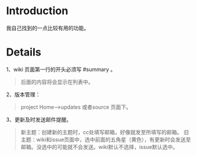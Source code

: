 # Introduction #

我自己找到的一点比较有用的功能。


# Details #

1、wiki 页面第一行的开头必须写 #summary 。
> 后面的内容将会显示在列表中。

2、版本管理：
> project Home-->updates
> 或者source 页面下。

3、更新及时发送邮件提醒。
> 新主题：创建新的主题时，cc处填写邮箱，好像就发至所填写的邮箱。
> 旧主题：wiki和issue页面中，选中前面的五角星（黄色），有更新时会发送至邮箱。没选中的可能就不会发送。wiki默认不选择，issue默认选中。